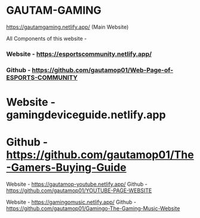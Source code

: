 # GAUTAM-GAMING
https://gautamgaming.netlify.app/ (Main Website)

All Components of this website -

### Website - https://esportscommunity.netlify.app/
### Github - https://github.com/gautamop01/Web-Page-of-ESPORTS-COMMUNITY

# Website - gamingdeviceguide.netlify.app
# Github - https://github.com/gautamop01/The-Gamers-Buying-Guide


Website - https://gautamop-youtube.netlify.app/
Github - https://github.com/gautamop01/YOUTUBE-PAGE-WEBSITE

Website - https://gamingomusic.netlify.app/
Github - https://github.com/gautamop01/Gamingo-The-Gaming-Music-Website
